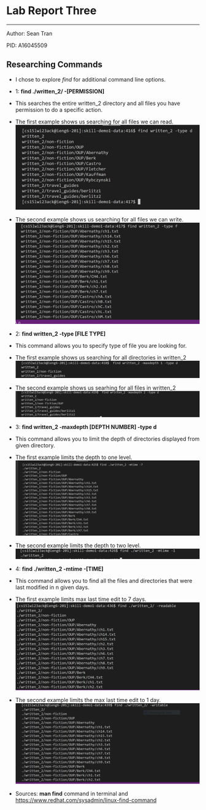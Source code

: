 # Lab Report Three 
---
Author: Sean Tran 

PID: A16045509

## Researching Commands
* I chose to explore _find_ for additional command line options. 
* 1: **find ./written_2/ -[PERMISSION]**
* This searches the entire written_2 directory and all files you have permission to do a specific action.
* The first example shows us searching for all files we can read.
![Image](2.13.1.PNG)
* The second example shows us searching for all files we can write. 
![Image](2.13.2.PNG)

* 2: **find written_2 -type [FILE TYPE]**
* This command allows you to specify type of file you are looking for.
* The first example shows us searching for all directories in written_2
![Image](2.13.3.PNG)
* The second example shows us searhing for all files in written_2
![Image](2.13.4.PNG)

* 3: **find written_2 -maxdepth [DEPTH NUMBER] -type d**
* This command allows you to limit the depth of directories displayed from given directory. 
* The first example limits the depth to one level.
![Image](2.13.5.PNG)
* The second example limits the depth to two level.
![Image](2.13.6.PNG)

* 4: **find ./written_2 -mtime -[TIME]**
* This command allows you to find all the files and directories that were last modified in n given days.
* The first example limits max last time edit to 7 days.
![Image](2.13.7.PNG)
* The second example limits the max last time edit to 1 day.
![Image](2.13.8.PNG)
* Sources: **man find** command in terminal and https://www.redhat.com/sysadmin/linux-find-command

